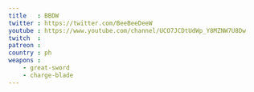 ```yaml
---
title   : BBDW
twitter : https://twitter.com/BeeBeeDeeW
youtube : https://www.youtube.com/channel/UCO7JCDtUdWp_Y8MZNW7U8Dw
twitch  :
patreon :
country : ph
weapons :
    - great-sword
    - charge-blade
---
```

